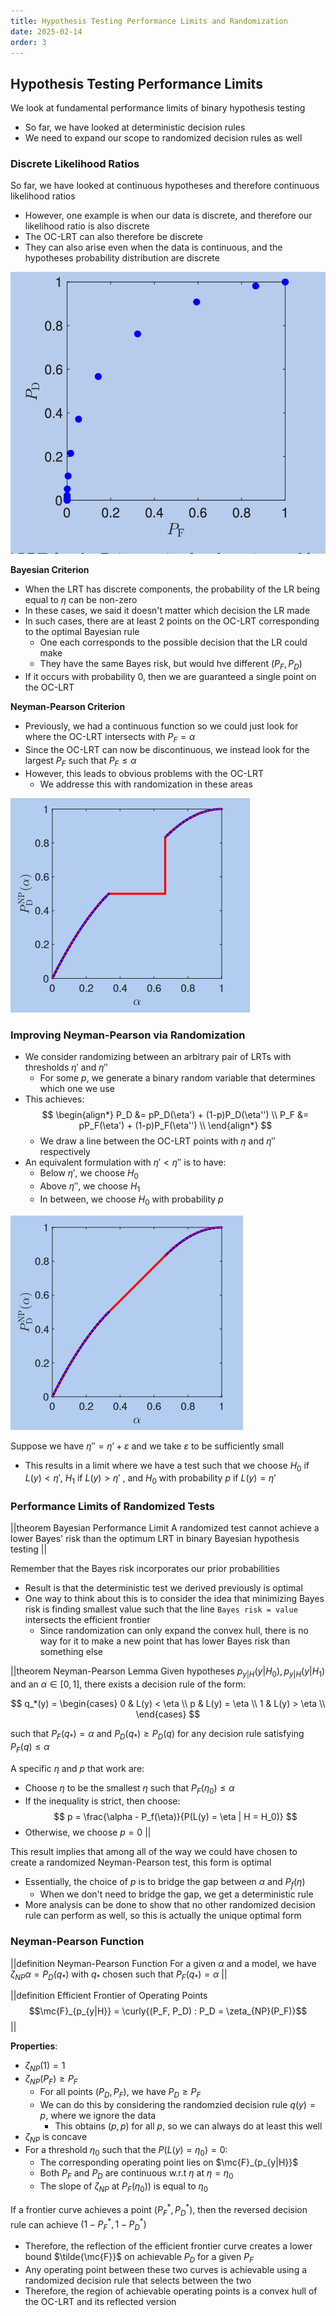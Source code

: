 ```yaml
---
title: Hypothesis Testing Performance Limits and Randomization
date: 2025-02-14
order: 3
---
```


## Hypothesis Testing Performance Limits

We look at fundamental performance limits of binary hypothesis testing

- So far, we have looked at deterministic decision rules
- We need to expand our scope to randomized decision rules as well

### Discrete Likelihood Ratios

So far, we have looked at continuous hypotheses and therefore continuous likelihood ratios

- However, one example is when our data is discrete, and therefore our likelihood ratio is also discrete
- The OC-LRT can also therefore be discrete
- They can also arise even when the data is continuous, and the hypotheses probability distribution are discrete

![](img/oc-lrt-discrete.png?maxwx=0.5)

**Bayesian Criterion**

- When the LRT has discrete components, the probability of the LR being equal to $\eta$ can be non-zero
- In these cases, we said it doesn't matter which decision the LR made
- In such cases, there are at least $2$ points on the OC-LRT corresponding to the optimal Bayesian rule
  - One each corresponds to the possible decision that the LR could make
  - They have the same Bayes risk, but would hve different $(P_F, P_D)$
- If it occurs with probability $0$, then we are guaranteed a single point on the OC-LRT

**Neyman-Pearson Criterion**

- Previously, we had a continuous function so we could just look for where the OC-LRT intersects with $P_F = \alpha$
- Since the OC-LRT can now be discontinuous, we instead look for the largest $P_F$ such that $P_F \leq \alpha$
- However, this leads to obvious problems with the OC-LRT
  - We addresse this with randomization in these areas

![](img/oc-lrt-gap.png?maxwx=1.0)

### Improving Neyman-Pearson via Randomization

- We consider randomizing between an arbitrary pair of LRTs with thresholds $\eta'$ and $\eta''$
  - For some $p$, we generate a binary random variable that determines which one we use
- This achieves:
  $$
  \begin{align*}
  P_D &= pP_D(\eta') + (1-p)P_D(\eta'') \\
  P_F &= pP_F(\eta') + (1-p)P_F(\eta'') \\
  \end{align*}
  $$
  - We draw a line between the OC-LRT points with $\eta$ and $\eta''$ respectively
- An equivalent formulation with $\eta' < \eta''$ is to have:
  - Below $\eta'$, we choose $H_0$
  - Above $\eta''$, we choose $H_1$
  - In between, we choose $H_0$ with probability $p$

![](img/oc-lrt-np-rand.png?maxwx=1.0)

Suppose we have $\eta'' = \eta' + \varepsilon$ and we take $\varepsilon$ to be sufficiently small

- This results in a limit where we have a test such that we choose $H_0$ if $L(y) < \eta'$, $H_1$ if $L(y) > \eta'$ , and $H_0$ with probability $p$ if $L(y) = \eta'$

### Performance Limits of Randomized Tests

||theorem Bayesian Performance Limit
A randomized test cannot achieve a lower Bayes' risk than the optimum LRT in binary Bayesian hypothesis testing
||

Remember that the Bayes risk incorporates our prior probabilities

- Result is that the deterministic test we derived previously is optimal
- One way to think about this is to consider the idea that minimizing Bayes risk is finding smallest value such that the line `Bayes risk = value` intersects the efficient frontier
  - Since randomization can only expand the convex hull, there is no way for it to make a new point that has lower Bayes risk than something else

||theorem Neyman-Pearson Lemma
Given hypotheses $p_{y|H}(y|H_0), p_{y|H}(y|H_1)$ and an $\alpha \in [0, 1]$, there exists a decision rule of the form:

$$
q_*(y) = \begin{cases}
0 & L(y) < \eta \\
p & L(y) = \eta \\
1 & L(y) > \eta \\
\end{cases}
$$

such that $P_F(q_*) = \alpha$ and $P_D(q_*) \geq P_D(q)$ for any decision rule satisfying $P_F(q) \leq \alpha$

A specific $\eta$ and $p$ that work are:

- Choose $\eta$ to be the smallest $\eta$ such that $P_F(\eta_0) \leq \alpha$
- If the inequality is strict, then choose:
  $$
  p = \frac{\alpha - P_f(\eta)}{P(L(y) = \eta | H = H_0)}
  $$
- Otherwise, we choose $p = 0$
  ||

This result implies that among all of the way we could have chosen to create a randomized Neyman-Pearson test, this form is optimal

- Essentially, the choice of $p$ is to bridge the gap between $\alpha$ and $P_f(\eta)$
  - When we don't need to bridge the gap, we get a deterministic rule
- More analysis can be done to show that no other randomized decision rule can perform as well, so this is actually the unique optimal form

### Neyman-Pearson Function

||definition Neyman-Pearson Function
For a given $\alpha$ and a model, we have $\zeta_{NP}{\alpha} = P_D(q_*)$ with $q_*$ chosen such that $P_F(q_*) = \alpha$
||

||definition Efficient Frontier of Operating Points
$$\mc{F}_{p_{y|H}} = \curly{(P_F, P_D) : P_D = \zeta_{NP}(P_F)}$$
||

**Properties**:

- $\zeta_{NP}(1) = 1$
- $\zeta_{NP}(P_F) \geq P_F$
  - For all points $(P_D, P_F)$, we have $P_D \geq P_F$
  - We can do this by considering the randomzied decision rule $q(y) = p$, where we ignore the data
    - This obtains $(p, p)$ for all $p$, so we can always do at least this well
- $\zeta_{NP}$ is concave
- For a threshold $\eta_0$ such that the $P(L(y) = \eta_0) = 0$:
  - The corresponding operating point lies on $\mc{F}_{p_{y|H}}$
  - Both $P_F$ and $P_D$ are continuous w.r.t $\eta$ at $\eta = \eta_0$
  - The slope of $\zeta_{NP}$ at $P_F(\eta_0))$ is equal to $\eta_0$

If a frontier curve achieves a point $(P_F^*, P_D^*)$, then the reversed decision rule can achieve $(1 - P_F^*, 1 - P_D^*)$

- Therefore, the reflection of the efficient frontier curve creates a lower bound $\tilde{\mc{F}}$ on achievable $P_D$ for a given $P_F$
- Any operating point between these two curves is achievable using a randomized decision rule that selects between the two
- Therefore, the region of achievable operating points is a convex hull of the OC-LRT and its reflected version
